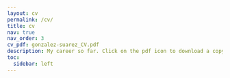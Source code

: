 ```yaml
---
layout: cv
permalink: /cv/
title: cv
nav: true
nav_order: 3
cv_pdf: gonzalez-suarez_CV.pdf
description: My career so far. Click on the pdf icon to download a copy of my CV.  
toc:
  sidebar: left
---
```

